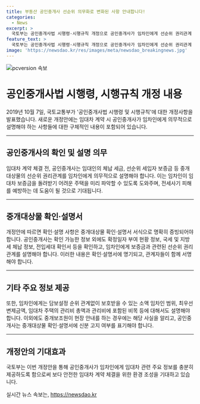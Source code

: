 ```yaml
---
title: 부동산 공인중개사 선순위 의무화로 변화된 사항 안내합니다!
categories:
  - News
excerpt: >
  국토부는 공인중개사법 시행령·시행규칙 개정으로 공인중개사가 임차인에게 선순위 권리관계 등을 의무적으로 설명해야 한다고 밝혔다. 중개대상물 확인·설명서로 확인·증빙하고, 보증금과 관련된 선순위 권리관계 설명이 필요하며, 재산관련 정보뿐 아니라 확정일자, 세납 정보, 전입세대 확인서 등을 확인해야 한다. 임차인에게는 보호법령에 따른 설명뿐 아니라 중개보조원 신분 고지 여부도 명시해야 한다. 이로써 안전한 임대차 계약을 위한 환경 조성을 기대하고 있다. (단어 수: 79, 문자 수: 518)
feature_text: >
  국토부는 공인중개사법 시행령·시행규칙 개정으로 공인중개사가 임차인에게 선순위 권리관계 등을 의무적으로 설명해야 한다고 밝혔다. 중개대상물 확인·설명서로 확인·증빙하고, 보증금과 관련된 선순위 권리관계 설명이 필요하며, 재산관련 정보뿐 아니라 확정일자, 세납 정보, 전입세대 확인서 등을 확인해야 한다. 임차인에게는 보호법령에 따른 설명뿐 아니라 중개보조원 신분 고지 여부도 명시해야 한다. 이로써 안전한 임대차 계약을 위한 환경 조성을 기대하고 있다. (단어 수: 79, 문자 수: 518)
image: 'https://newsdao.kr/res/images/meta/newsdao_breakingnews.jpg'
---
```


<p><img src="https://newsdao.kr/res/images/meta/newsdao_breakingnews.jpg" alt="pcversion 속보" /></p>

<h1>공인중개사법 시행령, 시행규칙 개정 내용</h1>

<p data-ke-size="size16">2019년 10월 7일, 국토교통부가 '공인중개사법 시행령 및 시행규칙'에 대한 개정사항을 발표했습니다. 새로운 개정안에는 임대차 계약 시 공인중개사가 임차인에게 의무적으로 설명해야 하는 사항들에 대한 구체적인 내용이 포함되어 있습니다.</p>

<hr>

<h2 data-ke-size="size26">공인중개사의 확인 및 설명 의무</h2>

<p data-ke-size="size16">임대차 계약 체결 전, 공인중개사는 임대인의 체납 세금, 선순위 세입자 보증금 등 중개대상물의 선순위 권리관계를 임차인에게 의무적으로 설명해야 합니다. 이는 임차인이 임대차 보증금을 돌려받기 어려운 주택을 미리 파악할 수 있도록 도와주며, 전세사기 피해를 예방하는 데 도움이 될 것으로 기대됩니다.</p>

<hr>

<h2 data-ke-size="size26">중개대상물 확인·설명서</h2>

<p data-ke-size="size16">개정안에 따르면 확인·설명 사항은 중개대상물 확인·설명서 서식으로 명확히 증빙되어야 합니다. 공인중개사는 확인 가능한 정보 외에도 확정일자 부여 현황 정보, 국세 및 지방세 체납 정보, 전입세대 확인서 등을 확인하고, 임차인에게 보증금과 관련된 선순위 권리관계를 설명해야 합니다. 이러한 내용은 확인·설명서에 명기되고, 관계자들이 함께 서명해야 합니다.</p>

<hr>

<h2 data-ke-size="size26">기타 주요 정보 제공</h2>

<p data-ke-size="size16">또한, 임차인에게는 담보설정 순위 관계없이 보호받을 수 있는 소액 임차인 범위, 최우선 변제금액, 임대차 주택의 관리비 총액과 관리비에 포함된 비목 등에 대해서도 설명해야 합니다. 이외에도 중개보조원이 현장 안내를 하는 경우에는 해당 사실을 알리고, 공인중개사는 중개대상물 확인·설명서에 신분 고지 여부를 표기해야 합니다.</p>

<hr>

<h2 data-ke-size="size26">개정안의 기대효과</h2>

<p data-ke-size="size16">국토부는 이번 개정안을 통해 공인중개사가 임차인에게 임대차 관련 주요 정보를 충분히 제공하도록 함으로써 보다 안전한 임대차 계약 체결을 위한 환경 조성을 기대하고 있습니다.</p>
실시간 뉴스 속보는, <a href="https://newsdao.kr" rel="dofollow">https://newsdao.kr</a>


